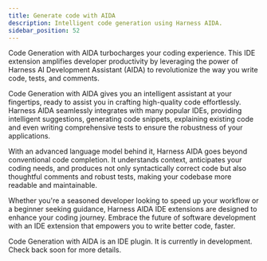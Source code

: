 ```yaml
---
title: Generate code with AIDA
description: Intelligent code generation using Harness AIDA.
sidebar_position: 52
---
```


Code Generation with AIDA turbocharges your coding experience. This IDE extension amplifies developer productivity by leveraging the power of Harness AI Development Assistant (AIDA) to revolutionize the way you write code, tests, and comments.

Code Generation with AIDA gives you an intelligent assistant at your fingertips, ready to assist you in crafting high-quality code effortlessly. Harness AIDA seamlessly integrates with many popular IDEs, providing intelligent suggestions, generating code snippets, explaining existing code and even writing comprehensive tests to ensure the robustness of your applications.

With an advanced language model behind it, Harness AIDA goes beyond conventional code completion. It understands context, anticipates your coding needs, and produces not only syntactically correct code but also thoughtful comments and robust tests, making your codebase more readable and maintainable.

Whether you're a seasoned developer looking to speed up your workflow or a beginner seeking guidance, Harness AIDA IDE extensions are designed to enhance your coding journey. Embrace the future of software development with an IDE extension that empowers you to write better code, faster.

Code Generation with AIDA is an IDE plugin. It is currently in development. Check back soon for more details.

<!--

## Supported IDEs

Currently we support the following IDEs:

* VSCode (>= 1.86.0)

## Installation

It is very easy to get started with Harness AIDA.

1. Download the official extension from the marketplace of any supported IDE.
2. [Generate a Harness Personal Access Token.](/docs/platform/automation/api/add-and-manage-api-keys)
3. Add the token in the extension settings.

## Capabilities

### Code Generation

tbd

### Test Generation

tbd

### Comment Generation / Explain Code

tbd

### Generate Terraform configurations
-->